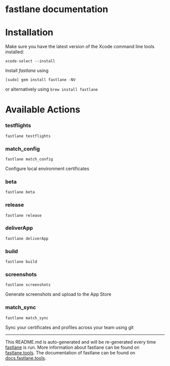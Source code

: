 fastlane documentation
================
# Installation

Make sure you have the latest version of the Xcode command line tools installed:

```
xcode-select --install
```

Install _fastlane_ using
```
[sudo] gem install fastlane -NV
```
or alternatively using `brew install fastlane`

# Available Actions
### testflights
```
fastlane testflights
```

### match_config
```
fastlane match_config
```
Configure local environment certificates
### beta
```
fastlane beta
```

### release
```
fastlane release
```

### deliverApp
```
fastlane deliverApp
```

### build
```
fastlane build
```

### screenshots
```
fastlane screenshots
```
Generate screenshots and upload to the App Store
### match_sync
```
fastlane match_sync
```
Sync your certificates and profiles across your team using git

----

This README.md is auto-generated and will be re-generated every time [fastlane](https://fastlane.tools) is run.
More information about fastlane can be found on [fastlane.tools](https://fastlane.tools).
The documentation of fastlane can be found on [docs.fastlane.tools](https://docs.fastlane.tools).
